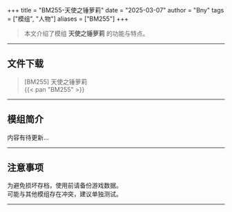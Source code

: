 +++
title = "BM255-天使之锤萝莉"
date = "2025-03-07"
author = "Bny"
tags = ["模组", "人物"]
aliases = ["BM255"]
+++

> 本文介绍了模组 **天使之锤萝莉** 的功能与特点。

---

## 文件下载

> [BM255] 天使之锤萝莉  
{{< pan "BM255" >}}  

---

## 模组简介

>  
内容有待更新...  

---

## 注意事项

>  
为避免损坏存档，使用前请备份游戏数据。  
可能与其他模组存在冲突，建议单独测试。  

---

